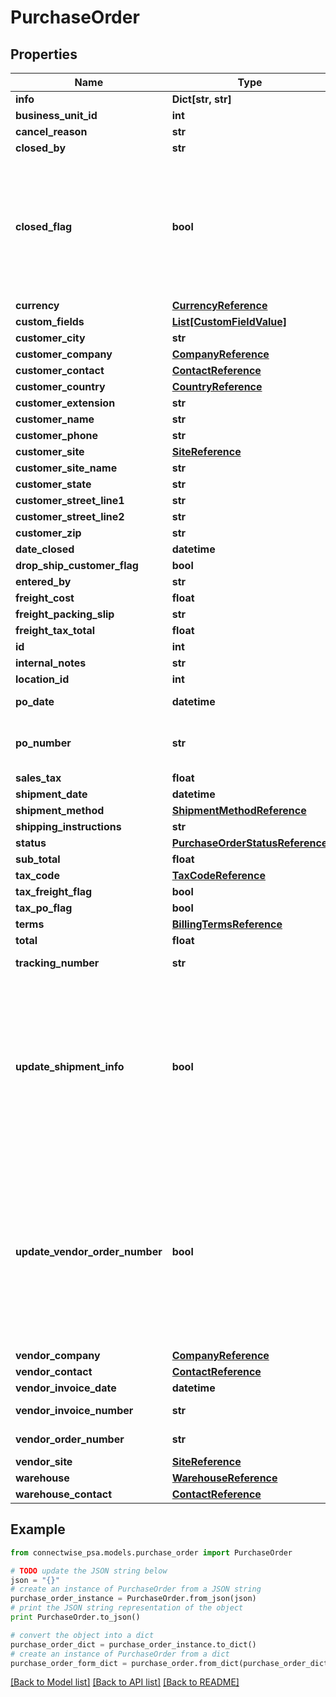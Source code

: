 # PurchaseOrder


## Properties
Name | Type | Description | Notes
------------ | ------------- | ------------- | -------------
**info** | **Dict[str, str]** |  | [optional] 
**business_unit_id** | **int** |  | [optional] 
**cancel_reason** | **str** |  | [optional] 
**closed_by** | **str** |  | [optional] 
**closed_flag** | **bool** | The closed flag can only be updated via updating the purchase order status to a closed/open status. | [optional] 
**currency** | [**CurrencyReference**](CurrencyReference.md) |  | [optional] 
**custom_fields** | [**List[CustomFieldValue]**](CustomFieldValue.md) |  | [optional] 
**customer_city** | **str** |  | [optional] 
**customer_company** | [**CompanyReference**](CompanyReference.md) |  | [optional] 
**customer_contact** | [**ContactReference**](ContactReference.md) |  | [optional] 
**customer_country** | [**CountryReference**](CountryReference.md) |  | [optional] 
**customer_extension** | **str** |  | [optional] 
**customer_name** | **str** |  | [optional] 
**customer_phone** | **str** |  | [optional] 
**customer_site** | [**SiteReference**](SiteReference.md) |  | [optional] 
**customer_site_name** | **str** |  | [optional] 
**customer_state** | **str** |  | [optional] 
**customer_street_line1** | **str** |  | [optional] 
**customer_street_line2** | **str** |  | [optional] 
**customer_zip** | **str** |  | [optional] 
**date_closed** | **datetime** |  | [optional] 
**drop_ship_customer_flag** | **bool** |  | [optional] 
**entered_by** | **str** |  | [optional] 
**freight_cost** | **float** |  | [optional] 
**freight_packing_slip** | **str** |  | [optional] 
**freight_tax_total** | **float** |  | [optional] 
**id** | **int** |  | [optional] 
**internal_notes** | **str** |  | [optional] 
**location_id** | **int** |  | [optional] 
**po_date** | **datetime** |  Required On Updates; | [optional] 
**po_number** | **str** |  Required On Updates; Max length: 50; | [optional] 
**sales_tax** | **float** |  | [optional] 
**shipment_date** | **datetime** |  | [optional] 
**shipment_method** | [**ShipmentMethodReference**](ShipmentMethodReference.md) |  | [optional] 
**shipping_instructions** | **str** |  | [optional] 
**status** | [**PurchaseOrderStatusReference**](PurchaseOrderStatusReference.md) |  | [optional] 
**sub_total** | **float** |  | [optional] 
**tax_code** | [**TaxCodeReference**](TaxCodeReference.md) |  | [optional] 
**tax_freight_flag** | **bool** |  | [optional] 
**tax_po_flag** | **bool** |  | [optional] 
**terms** | [**BillingTermsReference**](BillingTermsReference.md) |  | [optional] 
**total** | **float** |  | [optional] 
**tracking_number** | **str** |  Max length: 50; | [optional] 
**update_shipment_info** | **bool** | Determines whether or not to update all of the shipment info for each associated line item when new shipment info is passed in. | [optional] 
**update_vendor_order_number** | **bool** | Determines whether or not to update vendor order number for each associated line item when new vendor order number is passed in. | [optional] 
**vendor_company** | [**CompanyReference**](CompanyReference.md) |  | [optional] 
**vendor_contact** | [**ContactReference**](ContactReference.md) |  | [optional] 
**vendor_invoice_date** | **datetime** |  | [optional] 
**vendor_invoice_number** | **str** |  Max length: 50; | [optional] 
**vendor_order_number** | **str** |  Max length: 50; | [optional] 
**vendor_site** | [**SiteReference**](SiteReference.md) |  | [optional] 
**warehouse** | [**WarehouseReference**](WarehouseReference.md) |  | [optional] 
**warehouse_contact** | [**ContactReference**](ContactReference.md) |  | [optional] 

## Example

```python
from connectwise_psa.models.purchase_order import PurchaseOrder

# TODO update the JSON string below
json = "{}"
# create an instance of PurchaseOrder from a JSON string
purchase_order_instance = PurchaseOrder.from_json(json)
# print the JSON string representation of the object
print PurchaseOrder.to_json()

# convert the object into a dict
purchase_order_dict = purchase_order_instance.to_dict()
# create an instance of PurchaseOrder from a dict
purchase_order_form_dict = purchase_order.from_dict(purchase_order_dict)
```
[[Back to Model list]](../README.md#documentation-for-models) [[Back to API list]](../README.md#documentation-for-api-endpoints) [[Back to README]](../README.md)


